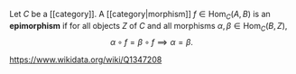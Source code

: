 Let $C$ be a [[category]]. A [[category|morphism]] $f\in \text{Hom}_C(A,B)$ is an **epimorphism** if for all objects $Z$ of $C$ and all morphisms $\alpha,\beta\in \text{Hom}_C(B,Z)$, $$\alpha \circ f= \beta\circ f\implies \alpha = \beta.$$

https://www.wikidata.org/wiki/Q1347208